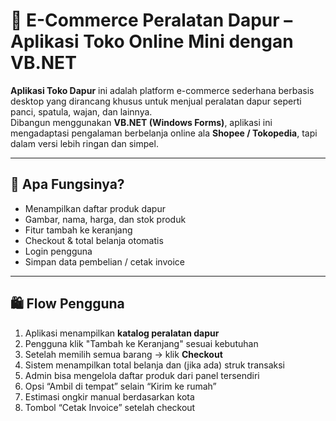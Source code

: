 # 🛒 E-Commerce Peralatan Dapur – Aplikasi Toko Online Mini dengan VB.NET

**Aplikasi Toko Dapur** ini adalah platform e-commerce sederhana berbasis desktop yang dirancang khusus untuk menjual peralatan dapur seperti panci, spatula, wajan, dan lainnya.  
Dibangun menggunakan **VB.NET (Windows Forms)**, aplikasi ini mengadaptasi pengalaman berbelanja online ala **Shopee / Tokopedia**, tapi dalam versi lebih ringan dan simpel.

---

## 🧾 Apa Fungsinya?

- Menampilkan daftar produk dapur
- Gambar, nama, harga, dan stok produk
- Fitur tambah ke keranjang
- Checkout & total belanja otomatis
- Login pengguna
- Simpan data pembelian / cetak invoice  

---

## 🛍️ Flow Pengguna

1. Aplikasi menampilkan **katalog peralatan dapur**
2. Pengguna klik "Tambah ke Keranjang" sesuai kebutuhan
3. Setelah memilih semua barang → klik **Checkout**
4. Sistem menampilkan total belanja dan (jika ada) struk transaksi
5. Admin bisa mengelola daftar produk dari panel tersendiri
6. Opsi “Ambil di tempat” selain “Kirim ke rumah”
7. Estimasi ongkir manual berdasarkan kota
8. Tombol “Cetak Invoice” setelah checkout


